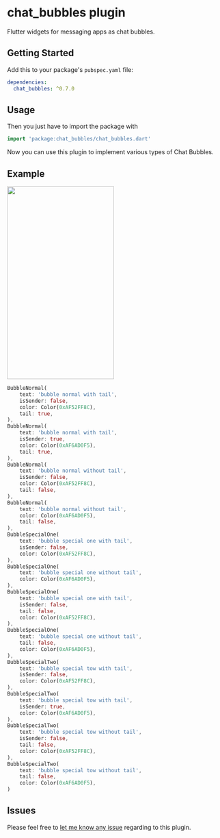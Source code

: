 # chat_bubbles plugin

Flutter widgets for messaging apps as chat bubbles.

## Getting Started

Add this to your package's `pubspec.yaml` file:

```yaml
dependencies:
  chat_bubbles: ^0.7.0
```

## Usage

Then you just have to import the package with

```dart
import 'package:chat_bubbles/chat_bubbles.dart'
```

Now you can use this plugin to implement various types of Chat Bubbles.

## Example

<img src="https://github.com/prahack/chat_bubbles/blob/master/images/screenshots/screenshot_1.png?raw=true"  width="250" height="450" />



```dart
BubbleNormal(
    text: 'bubble normal with tail',
    isSender: false,
    color: Color(0xAF52FF8C),
    tail: true,
),
BubbleNormal(
    text: 'bubble normal with tail',
    isSender: true,
    color: Color(0xAF6AD0F5),
    tail: true,
),
BubbleNormal(
    text: 'bubble normal without tail',
    isSender: false,
    color: Color(0xAF52FF8C),
    tail: false,
),
BubbleNormal(
    text: 'bubble normal without tail',
    color: Color(0xAF6AD0F5),
    tail: false,
),
BubbleSpecialOne(
    text: 'bubble special one with tail',
    isSender: false,
    color: Color(0xAF52FF8C),
),
BubbleSpecialOne(
    text: 'bubble special one without tail',
    color: Color(0xAF6AD0F5),
),
BubbleSpecialOne(
    text: 'bubble special one with tail',
    isSender: false,
    tail: false,
    color: Color(0xAF52FF8C),
),
BubbleSpecialOne(
    text: 'bubble special one without tail',
    tail: false,
    color: Color(0xAF6AD0F5),
),
BubbleSpecialTwo(
    text: 'bubble special tow with tail',
    isSender: false,
    color: Color(0xAF52FF8C),
),
BubbleSpecialTwo(
    text: 'bubble special tow with tail',
    isSender: true,
    color: Color(0xAF6AD0F5),
),
BubbleSpecialTwo(
    text: 'bubble special tow without tail',
    isSender: false,
    tail: false,
    color: Color(0xAF52FF8C),
),
BubbleSpecialTwo(
    text: 'bubble special tow without tail',
    tail: false,
    color: Color(0xAF6AD0F5),
)
```

## Issues

Please feel free to [let me know any issue](https://github.com/prahack/chat_bubbles/issues) regarding to this plugin.
